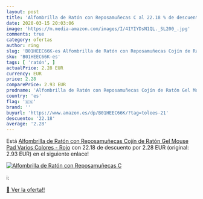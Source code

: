 ```yaml
---
layout: post
title: 'Alfombrilla de Ratón con Reposamuñecas C al 22.18 % de descuento'
date: 2020-03-15 20:03:06
image: 'https://m.media-amazon.com/images/I/41YIYDsN1QL._SL200_.jpg'
comments: true
category: ofertas
author: ring
slug: 'B01HEEC66K-es Alfombrilla de Ratón con Reposamuñecas Cojín de Ratón Gel...'
sku: 'B01HEEC66K-es'
tags: [ 'ratón', ]
actualPrice: 2.28 EUR
currency: EUR
price: 2.28
comparePrice: 2.93 EUR
prodname: 'Alfombrilla de Ratón con Reposamuñecas Cojín de Ratón Gel Mouse Pad Varios Colores - Rojo'
country: 'es'
flag: '🇪🇸'
brand: ''
buyurl: 'https://www.amazon.es/dp/B01HEEC66K/?tag=tolees-21'
descuento: '22.18'
average: '2.28'
---
```


Está [Alfombrilla de Ratón con Reposamuñecas Cojín de Ratón Gel Mouse Pad Varios Colores - Rojo](https://www.amazon.es/dp/B01HEEC66K/?tag=tolees-21) con 22.18 de descuento por 2.28 EUR (original: 2.93 EUR) en el siguiente enlace!

[![Alfombrilla de Ratón con Reposamuñecas C](https://m.media-amazon.com/images/I/41YIYDsN1QL._SL200_.jpg)](https://www.amazon.es/dp/B01HEEC66K/?tag=tolees-21)

ℹ️:


[🛒 Ver la oferta!!](https://www.amazon.es/dp/B01HEEC66K/?tag=tolees-21)
